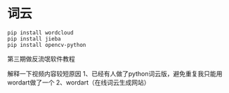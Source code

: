 # 词云


```
pip install wordcloud
pip install jieba
pip install opencv-python
```
第三期做反流氓软件教程

解释一下视频内容较短原因
1、已经有人做了python词云版，避免重复我只能用wordart做了一个
2、wordart（在线词云生成网站）